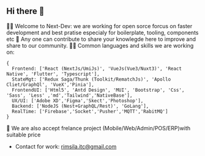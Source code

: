 ## Hi there 👋

🙋‍♀️ Welcome to Next-Dev: we are working for open sorce forcus on faster development and best pratise especialy for boilerplate, tooling, components etc
🌈 Any one can contribute to share your knowlegde here to improve and share to our community. 
👩‍💻 Common languages and skills we are working on: 
```tsx
{
  Frontend: ['React (NextJs/UmiJs)', 'VueJs(Vue3/Nuxt3)', 'React Native', 'Flutter', 'Typescript'],
  StateMgt: ['Redux Saga/Thunk (Toolkit/RematchJs)', 'Apollo Cliet/GraphQl', 'VueX','Pinia'],
  FrontendUI: ['Html5', 'Antd Design', 'MUI', 'Bootstrap', 'Css', 'Sass', 'Less' ,'md','Tailwind','NativeBase'],
  UX/UI: ['Adobe XD','Figma','Skect','Photoshop'],
  Backend: ['NodeJS (Nest+GraphQL/Rest)', 'GoLang'],
  RealTime: ['Firebase','Socket','Pusher','MQTT','RabitMQ']
}
```
 
🧙 We are also accept frelance project (Mobile/Web/Admin/POS/ERP)with suitable price 
   - Contact for work: rimsila.itc@gmail.com
